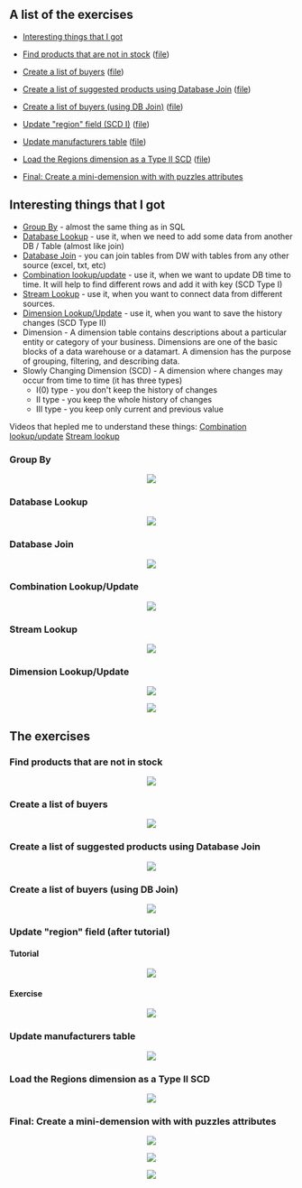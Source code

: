 ## A list of the exercises 

  * [Interesting things that I got](#interesting-things-that-i-got)

  * [Find products that are not in stock](#find-products-that-are-not-in-stock) ([file](https://github.com/victorjulyin/DE-101/blob/main/Module4/4.5%20Pentaho%20Data%20Integration%20Beginner's%20Guide%20-%20Chapter%209%20Exercises/files/1%20Have%20a%20go%20hero%20–%20preparing%20the%20delivery%20of%20the%20products%20(p290).ktr))
  * [Create a list of buyers](#create-a-list-of-buyers) ([file](https://github.com/victorjulyin/DE-101/blob/main/Module4/4.5%20Pentaho%20Data%20Integration%20Beginner's%20Guide%20-%20Chapter%209%20Exercises/files/2%20Have%20a%20go%20hero%20–%20refining%20the%20transformation(p291).ktr))
  * [Create a list of suggested products using Database Join](#create-a-list-of-suggested-products-using-database-join) ([file](https://github.com/victorjulyin/DE-101/blob/main/Module4/4.5%20Pentaho%20Data%20Integration%20Beginner's%20Guide%20-%20Chapter%209%20Exercises/files/3%20Time%20for%20action%20–%20using%20a%20join%20step%20to%20create%20a%20list%20of%20suggested%20products%20(p293).ktr))
  * [Create a list of buyers (using DB Join)](#create-a-list-of-buyers-using-db-join) ([file](https://github.com/victorjulyin/DE-101/blob/main/Module4/4.5%20Pentaho%20Data%20Integration%20Beginner's%20Guide%20-%20Chapter%209%20Exercises/files/4%20Have%20a%20go%20hero%20–%20rebuilding%20the%20list%20of%20customers.ktr))
  * [Update "region" field (SCD I)](#update-region-field-after-tutorial) ([file](https://github.com/victorjulyin/DE-101/blob/main/Module4/4.5%20Pentaho%20Data%20Integration%20Beginner's%20Guide%20-%20Chapter%209%20Exercises/files/8%20Time%20for%20action%20–%20keeping%20a%20history%20of%20changes%20in%20products%20by%20using%20the%20Dimension%20lookup:update%20step.ktr))
  * [Update manufacturers table](#update-manufacturers-table) ([file](https://github.com/victorjulyin/DE-101/blob/main/Module4/4.5%20Pentaho%20Data%20Integration%20Beginner's%20Guide%20-%20Chapter%209%20Exercises/files/7%20Have%20a%20go%20hero%20update%20manufacturers.ktr))
  * [Load the Regions dimension as a Type II SCD](#load-the-regions-dimension-as-a-type-ii-scd) ([file](https://github.com/victorjulyin/DE-101/blob/main/Module4/4.5%20Pentaho%20Data%20Integration%20Beginner's%20Guide%20-%20Chapter%209%20Exercises/files/10%20Have%20a%20go%20hero%20–%20loading%20the%20Regions%20dimension%20as%20a%20Type%20II%20SCD.ktr))
  * [Final: Create a mini-demension with with puzzles attributes]()




## Interesting things that I got

  * [Group By](#group-by) - almost the same thing as in SQL
  * [Database Lookup](#database-lookup) - use it, when we need to add some data from another DB / Table (almost like join)
  * [Database Join](#database-join) - you can join tables from DW with tables from any other source (excel, txt, etc)
  * [Combination lookup/update](#combination-lookupupdate) - use it, when we want to update DB time to time. It will help to find different rows and add it with key (SCD Type I)
  * [Stream Lookup](#stream-lookup) - use it, when you want to connect data from different sources. 
  * [Dimension Lookup/Update](#dimension-lookupupdate) - use it, when you want to save the history changes (SCD Type II)
  * Dimension - A dimension table contains descriptions about a particular entity or category of your business. Dimensions are one of the basic blocks of a data warehouse or a datamart. A dimension has the purpose of grouping, filtering, and describing data.
  * Slowly Changing Dimension (SCD) - A dimension where changes may occur from time to time (it has three types)
    * I(0) type - you don't keep the history of changes
    * II type - you keep the whole history of changes
    * III type - you keep only current and previous value 

Videos that hepled me to understand these things:
[Combination lookup/update](https://www.youtube.com/watch?v=J_DyORTSklY)
[Stream lookup](https://www.youtube.com/watch?v=ktzB2AzX_-s)



### Group By
<p align="center"><img  src="https://github.com/victorjulyin/DE-101/blob/main/Module4/4.5%20Pentaho%20Data%20Integration%20Beginner's%20Guide%20-%20Chapter%209%20Exercises/pics/4.5_2.png"></p>


### Database Lookup
<p align="center"><img  src="https://github.com/victorjulyin/DE-101/blob/main/Module4/4.5%20Pentaho%20Data%20Integration%20Beginner's%20Guide%20-%20Chapter%209%20Exercises/pics/4.5_3.png"></p>


### Database Join
<p align="center"><img  src="https://github.com/victorjulyin/DE-101/blob/main/Module4/4.5%20Pentaho%20Data%20Integration%20Beginner's%20Guide%20-%20Chapter%209%20Exercises/pics/4.5_6.png"></p>

### Combination Lookup/Update
<p align="center"><img  src="https://github.com/victorjulyin/DE-101/blob/main/Module4/4.5%20Pentaho%20Data%20Integration%20Beginner's%20Guide%20-%20Chapter%209%20Exercises/pics/4.5_8.png"></p>

### Stream Lookup
<p align="center"><img  src="https://github.com/victorjulyin/DE-101/blob/main/Module4/4.5%20Pentaho%20Data%20Integration%20Beginner's%20Guide%20-%20Chapter%209%20Exercises/pics/4.5_9.png"></p>

### Dimension Lookup/Update
<p align="center"><img  src="https://github.com/victorjulyin/DE-101/blob/main/Module4/4.5%20Pentaho%20Data%20Integration%20Beginner's%20Guide%20-%20Chapter%209%20Exercises/pics/4.5_13.png"></p>

<p align="center"><img  src="https://github.com/victorjulyin/DE-101/blob/main/Module4/4.5%20Pentaho%20Data%20Integration%20Beginner's%20Guide%20-%20Chapter%209%20Exercises/pics/4.5_14.png"></p>








## The exercises

### Find products that are not in stock
<p align="center"><img  src="https://github.com/victorjulyin/DE-101/blob/main/Module4/4.5%20Pentaho%20Data%20Integration%20Beginner's%20Guide%20-%20Chapter%209%20Exercises/pics/4.5_1.png"></p>


### Create a list of buyers
<p align="center"><img  src="https://github.com/victorjulyin/DE-101/blob/main/Module4/4.5%20Pentaho%20Data%20Integration%20Beginner's%20Guide%20-%20Chapter%209%20Exercises/pics/4.5_4.png"></p>


### Create a list of suggested products using Database Join 
<p align="center"><img  src="https://github.com/victorjulyin/DE-101/blob/main/Module4/4.5%20Pentaho%20Data%20Integration%20Beginner's%20Guide%20-%20Chapter%209%20Exercises/pics/4.5_5.png"></p>


### Create a list of buyers (using DB Join)
<p align="center"><img  src="https://github.com/victorjulyin/DE-101/blob/main/Module4/4.5%20Pentaho%20Data%20Integration%20Beginner's%20Guide%20-%20Chapter%209%20Exercises/pics/4.5_7.png"></p>

### Update "region" field (after tutorial)
#### Tutorial
<p align="center"><img  src="https://github.com/victorjulyin/DE-101/blob/main/Module4/4.5%20Pentaho%20Data%20Integration%20Beginner's%20Guide%20-%20Chapter%209%20Exercises/pics/4.5_11.png"></p>

#### Exercise
<p align="center"><img  src="https://github.com/victorjulyin/DE-101/blob/main/Module4/4.5%20Pentaho%20Data%20Integration%20Beginner's%20Guide%20-%20Chapter%209%20Exercises/pics/4.5_10.png"></p>

### Update manufacturers table
<p align="center"><img  src="https://github.com/victorjulyin/DE-101/blob/main/Module4/4.5%20Pentaho%20Data%20Integration%20Beginner's%20Guide%20-%20Chapter%209%20Exercises/pics/4.5_12.png"></p>

### Load the Regions dimension as a Type II SCD
<p align="center"><img  src="https://github.com/victorjulyin/DE-101/blob/main/Module4/4.5%20Pentaho%20Data%20Integration%20Beginner's%20Guide%20-%20Chapter%209%20Exercises/pics/4.5_15.png"></p>

### Final: Create a mini-demension with with puzzles attributes
<p align="center"><img  src="https://github.com/victorjulyin/DE-101/blob/main/Module4/4.5%20Pentaho%20Data%20Integration%20Beginner's%20Guide%20-%20Chapter%209%20Exercises/pics/4.5_16.png"></p>

<p align="center"><img  src="https://github.com/victorjulyin/DE-101/blob/main/Module4/4.5%20Pentaho%20Data%20Integration%20Beginner's%20Guide%20-%20Chapter%209%20Exercises/pics/4.5_17.png"></p>

<p align="center"><img  src="https://github.com/victorjulyin/DE-101/blob/main/Module4/4.5%20Pentaho%20Data%20Integration%20Beginner's%20Guide%20-%20Chapter%209%20Exercises/pics/4.5_18.png"></p>
